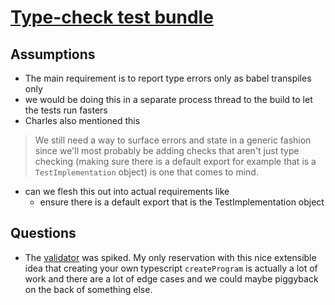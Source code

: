 # [Type-check test bundle](https://github.com/thefrontside/bigtest/issues/280)

## Assumptions
- The main requirement is to report type errors only as babel transpiles only
- we would be doing this in a separate process thread to the build to let the tests run fasters
- Charles also mentioned this
> We still need a way to surface errors and state in a generic fashion since we'll most probably be adding checks that aren't just type checking (making sure there is a default export for example that is a `TestImplementation` object) is one that comes to mind.
  - can we flesh this out into actual requirements like
    - ensure there is a default export that is the TestImplementation object

## Questions
- The [validator](https://github.com/thefrontside/bigtest/blob/validator/packages/server/src/validator.ts) was spiked.  My only reservation with this nice extensible idea that creating your own typescript `createProgram` is actually a lot of work and there are a lot of edge cases and we could maybe piggyback on the back of something else.
